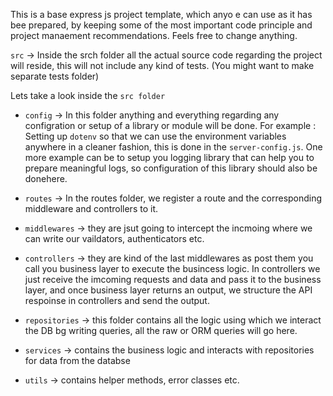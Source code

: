 This is a base express js project template, which anyo e can use as it has bee prepared, by keeping some of the most important code principle and project manaement recommendations. Feels free to change anything.


`src` -> Inside the srch folder all the actual source code regarding the project will reside, this will not include any kind of tests. (You might want to make separate tests folder)

Lets take a look inside the `src folder`

- `config` -> In this folder anything and everything regarding any configration or setup of a library or module will be done. For example : Setting up `dotenv` so that we can use the environment variables anywhere in a cleaner fashion, this is done in the `server-config.js`. One more example can be to setup you logging library that can help you to prepare meaningful logs, so configuration of this library should also be donehere.

- `routes` -> In the routes folder, we register a route and the corresponding middleware and controllers to it.

- `middlewares` -> they are jsut going to intercept the incmoing where we can write our vaildators, authenticators etc.

- `controllers` -> they are kind of the last middlewares as post them you call you business layer to execute the busincess logic. In controllers we just receive the imcoming requests and data and pass it to the business layer, and once business layer returns an output, we structure the API respoinse in controllers and send the output.

- `repositories` -> this folder contains all the logic using which we interact the DB bg writing queries, all the raw or ORM queries will go here.

- `services` -> contains the business logic and interacts with repositories for data from the databse

- `utils` -> contains helper methods, error classes etc.